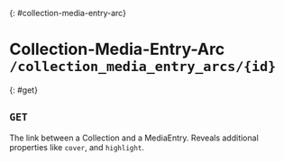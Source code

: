 {: #collection-media-entry-arc}
# Collection-Media-Entry-Arc `/collection_media_entry_arcs/{id}`

{: #get}
## `GET`

The link between a Collection and a MediaEntry.
Reveals additional properties like `cover`, and `highlight`.
